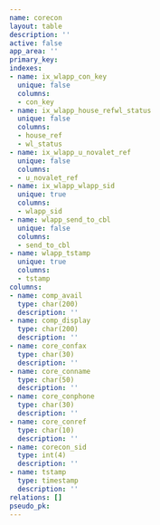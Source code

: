 ```yaml
---
name: corecon
layout: table
description: ''
active: false
app_area: ''
primary_key: 
indexes:
- name: ix_wlapp_con_key
  unique: false
  columns:
  - con_key
- name: ix_wlapp_house_refwl_status
  unique: false
  columns:
  - house_ref
  - wl_status
- name: ix_wlapp_u_novalet_ref
  unique: false
  columns:
  - u_novalet_ref
- name: ix_wlapp_wlapp_sid
  unique: true
  columns:
  - wlapp_sid
- name: wlapp_send_to_cbl
  unique: false
  columns:
  - send_to_cbl
- name: wlapp_tstamp
  unique: true
  columns:
  - tstamp
columns:
- name: comp_avail
  type: char(200)
  description: ''
- name: comp_display
  type: char(200)
  description: ''
- name: core_confax
  type: char(30)
  description: ''
- name: core_conname
  type: char(50)
  description: ''
- name: core_conphone
  type: char(30)
  description: ''
- name: core_conref
  type: char(10)
  description: ''
- name: corecon_sid
  type: int(4)
  description: ''
- name: tstamp
  type: timestamp
  description: ''
relations: []
pseudo_pk: 
---
```


